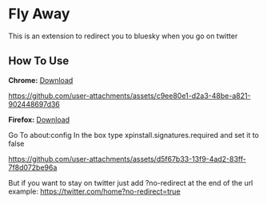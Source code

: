 
# Fly Away

This is an extension to redirect you to bluesky when you go on twitter

## How To Use
**Chrome:** [Download](https://github.com/MidnightWolf420/Fly-Away/releases/tag/chrome)


https://github.com/user-attachments/assets/c9ee80e1-d2a3-48be-a821-902448697d36


**Firefox:** [Download](https://github.com/MidnightWolf420/Fly-Away/releases/tag/firefox) 

Go To about:config
In the box type xpinstall.signatures.required and set it to false

https://github.com/user-attachments/assets/d5f67b33-13f9-4ad2-83ff-7f8d072be96a





But if you want to stay on twitter just add ?no-redirect at the end of the url example: https://twitter.com/home?no-redirect=true
